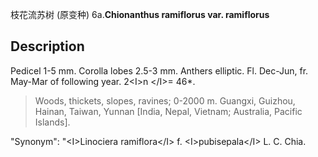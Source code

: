 枝花流苏树 (原变种)
6a.**Chionanthus ramiflorus var. ramiflorus**

## Description
Pedicel 1-5 mm. Corolla lobes 2.5-3 mm. Anthers elliptic. Fl. Dec-Jun, fr. May-Mar of following year. 2&lt;I&gt;n &lt;/I&gt;= 46*.


> Woods, thickets, slopes, ravines; 0-2000 m. Guangxi, Guizhou, Hainan, Taiwan, Yunnan [India, Nepal, Vietnam; Australia, Pacific Islands].

  "Synonym": "&lt;I&gt;Linociera ramiflora&lt;/I&gt; f. &lt;I&gt;pubisepala&lt;/I&gt; L. C. Chia.

